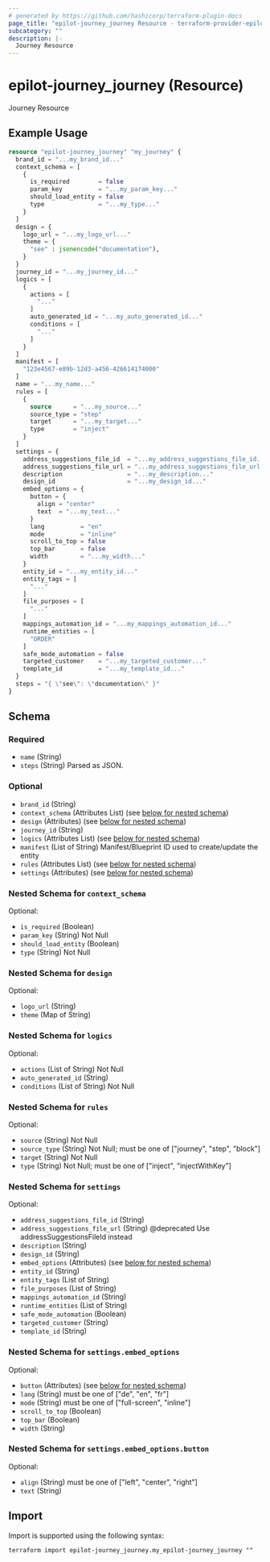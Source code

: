 ```yaml
---
# generated by https://github.com/hashicorp/terraform-plugin-docs
page_title: "epilot-journey_journey Resource - terraform-provider-epilot-journey"
subcategory: ""
description: |-
  Journey Resource
---
```


# epilot-journey_journey (Resource)

Journey Resource

## Example Usage

```terraform
resource "epilot-journey_journey" "my_journey" {
  brand_id = "...my_brand_id..."
  context_schema = [
    {
      is_required        = false
      param_key          = "...my_param_key..."
      should_load_entity = false
      type               = "...my_type..."
    }
  ]
  design = {
    logo_url = "...my_logo_url..."
    theme = {
      "see" : jsonencode("documentation"),
    }
  }
  journey_id = "...my_journey_id..."
  logics = [
    {
      actions = [
        "..."
      ]
      auto_generated_id = "...my_auto_generated_id..."
      conditions = [
        "..."
      ]
    }
  ]
  manifest = [
    "123e4567-e89b-12d3-a456-426614174000"
  ]
  name = "...my_name..."
  rules = [
    {
      source      = "...my_source..."
      source_type = "step"
      target      = "...my_target..."
      type        = "inject"
    }
  ]
  settings = {
    address_suggestions_file_id  = "...my_address_suggestions_file_id..."
    address_suggestions_file_url = "...my_address_suggestions_file_url..."
    description                  = "...my_description..."
    design_id                    = "...my_design_id..."
    embed_options = {
      button = {
        align = "center"
        text  = "...my_text..."
      }
      lang          = "en"
      mode          = "inline"
      scroll_to_top = false
      top_bar       = false
      width         = "...my_width..."
    }
    entity_id = "...my_entity_id..."
    entity_tags = [
      "..."
    ]
    file_purposes = [
      "..."
    ]
    mappings_automation_id = "...my_mappings_automation_id..."
    runtime_entities = [
      "ORDER"
    ]
    safe_mode_automation = false
    targeted_customer    = "...my_targeted_customer..."
    template_id          = "...my_template_id..."
  }
  steps = "{ \"see\": \"documentation\" }"
}
```

<!-- schema generated by tfplugindocs -->
## Schema

### Required

- `name` (String)
- `steps` (String) Parsed as JSON.

### Optional

- `brand_id` (String)
- `context_schema` (Attributes List) (see [below for nested schema](#nestedatt--context_schema))
- `design` (Attributes) (see [below for nested schema](#nestedatt--design))
- `journey_id` (String)
- `logics` (Attributes List) (see [below for nested schema](#nestedatt--logics))
- `manifest` (List of String) Manifest/Blueprint ID used to create/update the entity
- `rules` (Attributes List) (see [below for nested schema](#nestedatt--rules))
- `settings` (Attributes) (see [below for nested schema](#nestedatt--settings))

<a id="nestedatt--context_schema"></a>
### Nested Schema for `context_schema`

Optional:

- `is_required` (Boolean)
- `param_key` (String) Not Null
- `should_load_entity` (Boolean)
- `type` (String) Not Null


<a id="nestedatt--design"></a>
### Nested Schema for `design`

Optional:

- `logo_url` (String)
- `theme` (Map of String)


<a id="nestedatt--logics"></a>
### Nested Schema for `logics`

Optional:

- `actions` (List of String) Not Null
- `auto_generated_id` (String)
- `conditions` (List of String) Not Null


<a id="nestedatt--rules"></a>
### Nested Schema for `rules`

Optional:

- `source` (String) Not Null
- `source_type` (String) Not Null; must be one of ["journey", "step", "block"]
- `target` (String) Not Null
- `type` (String) Not Null; must be one of ["inject", "injectWithKey"]


<a id="nestedatt--settings"></a>
### Nested Schema for `settings`

Optional:

- `address_suggestions_file_id` (String)
- `address_suggestions_file_url` (String) @deprecated Use addressSuggestionsFileId instead
- `description` (String)
- `design_id` (String)
- `embed_options` (Attributes) (see [below for nested schema](#nestedatt--settings--embed_options))
- `entity_id` (String)
- `entity_tags` (List of String)
- `file_purposes` (List of String)
- `mappings_automation_id` (String)
- `runtime_entities` (List of String)
- `safe_mode_automation` (Boolean)
- `targeted_customer` (String)
- `template_id` (String)

<a id="nestedatt--settings--embed_options"></a>
### Nested Schema for `settings.embed_options`

Optional:

- `button` (Attributes) (see [below for nested schema](#nestedatt--settings--embed_options--button))
- `lang` (String) must be one of ["de", "en", "fr"]
- `mode` (String) must be one of ["full-screen", "inline"]
- `scroll_to_top` (Boolean)
- `top_bar` (Boolean)
- `width` (String)

<a id="nestedatt--settings--embed_options--button"></a>
### Nested Schema for `settings.embed_options.button`

Optional:

- `align` (String) must be one of ["left", "center", "right"]
- `text` (String)

## Import

Import is supported using the following syntax:

```shell
terraform import epilot-journey_journey.my_epilot-journey_journey ""
```
